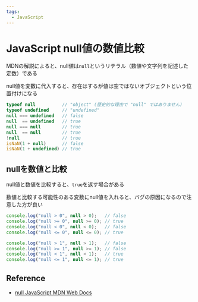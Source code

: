 ```yaml
---
tags:
  - JavaScript
---
```


# JavaScript null値の数値比較

MDNの解説によると、null値は`null`というリテラル（数値や文字列を記述した定数）である

null値を変数に代入すると、存在はするが値は空ではないオブジェクトという位置付けになる

```javascript
typeof null          // "object" (歴史的な理由で "null" ではありません)
typeof undefined     // "undefined"
null === undefined   // false
null  == undefined   // true
null === null        // true
null  == null        // true
!null                // true
isNaN(1 + null)      // false
isNaN(1 + undefined) // true
```

## nullを数値と比較

null値と数値を比較すると、`true`を返す場合がある

数値と比較する可能性のある変数にnull値を入れると、バグの原因になるので注意した方が良い

```javascript
console.log("null > 0", null > 0);   // false
console.log("null >= 0", null >= 0); // true
console.log("null < 0", null < 0);   // false
console.log("null <= 0", null <= 0); // true

console.log("null > 1", null > 1);   // false
console.log("null >= 1", null >= 1); // false
console.log("null < 1", null < 1);   // true
console.log("null <= 1", null <= 1); // true
```

## Reference
* [null JavaScript MDN Web Docs](https://developer.mozilla.org/ja/docs/Web/JavaScript/Reference/Operators/null)
